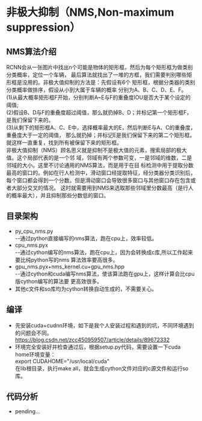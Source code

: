 # 非极大抑制（NMS,Non-maximum suppression）
## NMS算法介绍
RCNN会从一张图片中找出n个可能是物体的矩形框，然后为每个矩形框为做类别分类概率，定位一个车辆，
最后算法就找出了一堆的方框，我们需要判别哪些矩形框是没用的。非极大值抑制的方法是：先假设有6个
矩形框，根据分类器的类别分类概率做排序，假设从小到大属于车辆的概率 分别为A、B、C、D、E、F。<br>
(1)从最大概率矩形框F开始，分别判断A~E与F的重叠度IOU是否大于某个设定的阈值;<br>
(2)假设B、D与F的重叠度超过阈值，那么就扔掉B、D；并标记第一个矩形框F，是我们保留下来的。<br>
(3)从剩下的矩形框A、C、E中，选择概率最大的E，然后判断E与A、C的重叠度，重叠度大于一定的阈值，
那么就扔掉；并标记E是我们保留下来的第二个矩形框。<br>
就这样一直重复，找到所有被保留下来的矩形框。<br>
非极大值抑制（NMS）顾名思义就是抑制不是极大值的元素，搜索局部的极大值。这个局部代表的是一个邻
域，邻域有两个参数可变，一是邻域的维数，二是邻域的大小。这里不讨论通用的NMS算法，而是用于在目
标检测中用于提取分数最高的窗口的。例如在行人检测中，滑动窗口经提取特征，经分类器分类识别后，
每个窗口都会得到一个分数。但是滑动窗口会导致很多窗口与其他窗口存在包含或者大部分交叉的情况。
这时就需要用到NMS来选取那些邻域里分数最高（是行人的概率最大），并且抑制那些分数低的窗口。
## 目录架构
* py_cpu_nms.py<br>
    --通过python直接编写的nms算法，跑在cpu上，效率较低。
* cpu_nms.pyx<br>
    --通过cython编写的nms算法，跑在cpu上，因为会转换成c库,所以工作起来要比纯python写的nms
    算法效率要高很多。
* gpu_nms.pyx+nms_kernel.cu+gpu_nms.hpp<br>
    --通过cython和cuda编写nms算法，使该算法跑在gpu上，这样计算会比cpu版cython编写的算法要
    更高效很多。
* 其他c文件和so库均为cython转换自动生成的，不需要关心。
## 编译
* 先安装cuda+cudnn环境，如下是我个人安装过程和遇到的坑，不同环境遇到的问题会不同。<br>
    https://blog.csdn.net/zcc450959507/article/details/89672332
* 环境完全安装好并检查通过后，根据setup.py代码，需要设置一下cuda home环境变量：<br>
    export CUDAHOME="/usr/local/cuda"<br>
    在lib根目录，执行make all，就会生成cython文件对应的c源文件和运行so库。
## 代码分析
* pending...